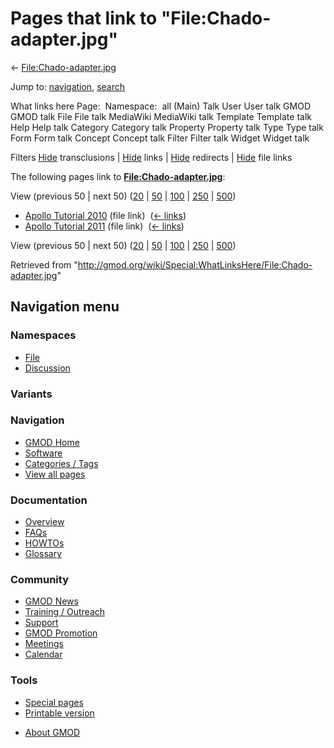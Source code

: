 <div id="mw-page-base" class="noprint">

</div>

<div id="mw-head-base" class="noprint">

</div>

<div id="content" class="mw-body" role="main">

<span id="top"></span>

<div id="mw-js-message" style="display:none;">

</div>



# <span dir="auto">Pages that link to "File:Chado-adapter.jpg"</span>

<div id="bodyContent">

<div id="contentSub">

←
[File:Chado-adapter.jpg](/wiki/File:Chado-adapter.jpg "File:Chado-adapter.jpg")

</div>

<div id="jump-to-nav" class="mw-jump">

Jump to: [navigation](#mw-navigation), [search](#p-search)

</div>

<div id="mw-content-text">

What links here Page:  Namespace:  all (Main) Talk User User talk GMOD
GMOD talk File File talk MediaWiki MediaWiki talk Template Template talk
Help Help talk Category Category talk Property Property talk Type Type
talk Form Form talk Concept Concept talk Filter Filter talk Widget
Widget talk

Filters
[Hide](/mediawiki/index.php?title=Special:WhatLinksHere/File:Chado-adapter.jpg&hidetrans=1 "Special:WhatLinksHere/File:Chado-adapter.jpg")
transclusions \|
[Hide](/mediawiki/index.php?title=Special:WhatLinksHere/File:Chado-adapter.jpg&hidelinks=1 "Special:WhatLinksHere/File:Chado-adapter.jpg")
links \|
[Hide](/mediawiki/index.php?title=Special:WhatLinksHere/File:Chado-adapter.jpg&hideredirs=1 "Special:WhatLinksHere/File:Chado-adapter.jpg")
redirects \|
[Hide](/mediawiki/index.php?title=Special:WhatLinksHere/File:Chado-adapter.jpg&hideimages=1 "Special:WhatLinksHere/File:Chado-adapter.jpg")
file links

The following pages link to
**[File:Chado-adapter.jpg](/wiki/File:Chado-adapter.jpg "File:Chado-adapter.jpg")**:

View (previous 50 \| next 50)
([20](/mediawiki/index.php?title=Special:WhatLinksHere/File:Chado-adapter.jpg&limit=20 "Special:WhatLinksHere/File:Chado-adapter.jpg")
\|
[50](/mediawiki/index.php?title=Special:WhatLinksHere/File:Chado-adapter.jpg&limit=50 "Special:WhatLinksHere/File:Chado-adapter.jpg")
\|
[100](/mediawiki/index.php?title=Special:WhatLinksHere/File:Chado-adapter.jpg&limit=100 "Special:WhatLinksHere/File:Chado-adapter.jpg")
\|
[250](/mediawiki/index.php?title=Special:WhatLinksHere/File:Chado-adapter.jpg&limit=250 "Special:WhatLinksHere/File:Chado-adapter.jpg")
\|
[500](/mediawiki/index.php?title=Special:WhatLinksHere/File:Chado-adapter.jpg&limit=500 "Special:WhatLinksHere/File:Chado-adapter.jpg"))

- [Apollo Tutorial
  2010](/wiki/Apollo_Tutorial_2010 "Apollo Tutorial 2010") (file link) ‎
  <span class="mw-whatlinkshere-tools">([←
  links](/mediawiki/index.php?title=Special:WhatLinksHere&target=Apollo+Tutorial+2010 "Special:WhatLinksHere"))</span>
- [Apollo Tutorial
  2011](/wiki/Apollo_Tutorial_2011 "Apollo Tutorial 2011") (file link) ‎
  <span class="mw-whatlinkshere-tools">([←
  links](/mediawiki/index.php?title=Special:WhatLinksHere&target=Apollo+Tutorial+2011 "Special:WhatLinksHere"))</span>

View (previous 50 \| next 50)
([20](/mediawiki/index.php?title=Special:WhatLinksHere/File:Chado-adapter.jpg&limit=20 "Special:WhatLinksHere/File:Chado-adapter.jpg")
\|
[50](/mediawiki/index.php?title=Special:WhatLinksHere/File:Chado-adapter.jpg&limit=50 "Special:WhatLinksHere/File:Chado-adapter.jpg")
\|
[100](/mediawiki/index.php?title=Special:WhatLinksHere/File:Chado-adapter.jpg&limit=100 "Special:WhatLinksHere/File:Chado-adapter.jpg")
\|
[250](/mediawiki/index.php?title=Special:WhatLinksHere/File:Chado-adapter.jpg&limit=250 "Special:WhatLinksHere/File:Chado-adapter.jpg")
\|
[500](/mediawiki/index.php?title=Special:WhatLinksHere/File:Chado-adapter.jpg&limit=500 "Special:WhatLinksHere/File:Chado-adapter.jpg"))

</div>

<div class="printfooter">

Retrieved from
"<http://gmod.org/wiki/Special:WhatLinksHere/File:Chado-adapter.jpg>"

</div>

<div id="catlinks" class="catlinks catlinks-allhidden">

</div>

<div class="visualClear">

</div>

</div>

</div>

<div id="mw-navigation">

## Navigation menu

<div id="mw-head">



<div id="left-navigation">

<div id="p-namespaces" class="vectorTabs" role="navigation"
aria-labelledby="p-namespaces-label">

### Namespaces

- <span id="ca-nstab-image"><a href="/wiki/File:Chado-adapter.jpg" accesskey="c"
  title="View the file page [c]">File</a></span>
- <span id="ca-talk"><a
  href="/mediawiki/index.php?title=File_talk:Chado-adapter.jpg&amp;action=edit&amp;redlink=1"
  accesskey="t"
  title="Discussion about the content page [t]">Discussion</a></span>

</div>

<div id="p-variants" class="vectorMenu emptyPortlet" role="navigation"
aria-labelledby="p-variants-label">

### 

### Variants[](#)

<div class="menu">

</div>

</div>

</div>

<div id="right-navigation">





</div>



</div>

</div>

</div>

<div id="mw-panel">

<div id="p-logo" role="banner">

<a href="/wiki/Main_Page"
style="background-image: url(http://gmod.org/images/GMOD-cogs.png);"
title="Visit the main page"></a>

</div>

<div id="p-Navigation" class="portal" role="navigation"
aria-labelledby="p-Navigation-label">

### Navigation

<div class="body">

- <span id="n-GMOD-Home">[GMOD Home](/wiki/Main_Page)</span>
- <span id="n-Software">[Software](/wiki/GMOD_Components)</span>
- <span id="n-Categories-.2F-Tags">[Categories /
  Tags](/wiki/Categories)</span>
- <span id="n-View-all-pages">[View all
  pages](/wiki/Special:AllPages)</span>

</div>

</div>

<div id="p-Documentation" class="portal" role="navigation"
aria-labelledby="p-Documentation-label">

### Documentation

<div class="body">

- <span id="n-Overview">[Overview](/wiki/Overview)</span>
- <span id="n-FAQs">[FAQs](/wiki/Category:FAQ)</span>
- <span id="n-HOWTOs">[HOWTOs](/wiki/Category:HOWTO)</span>
- <span id="n-Glossary">[Glossary](/wiki/Glossary)</span>

</div>

</div>

<div id="p-Community" class="portal" role="navigation"
aria-labelledby="p-Community-label">

### Community

<div class="body">

- <span id="n-GMOD-News">[GMOD News](/wiki/GMOD_News)</span>
- <span id="n-Training-.2F-Outreach">[Training /
  Outreach](/wiki/Training_and_Outreach)</span>
- <span id="n-Support">[Support](/wiki/Support)</span>
- <span id="n-GMOD-Promotion">[GMOD
  Promotion](/wiki/GMOD_Promotion)</span>
- <span id="n-Meetings">[Meetings](/wiki/Meetings)</span>
- <span id="n-Calendar">[Calendar](/wiki/Calendar)</span>

</div>

</div>

<div id="p-tb" class="portal" role="navigation"
aria-labelledby="p-tb-label">

### Tools

<div class="body">

- <span id="t-specialpages"><a href="/wiki/Special:SpecialPages" accesskey="q"
  title="A list of all special pages [q]">Special pages</a></span>
- <span id="t-print"><a
  href="/mediawiki/index.php?title=Special:WhatLinksHere/File:Chado-adapter.jpg&amp;printable=yes"
  rel="alternate" accesskey="p"
  title="Printable version of this page [p]">Printable version</a></span>

</div>

</div>

</div>

</div>

<div id="footer" role="contentinfo">

- <span id="footer-places-about">[About
  GMOD](/wiki/GMOD:About "GMOD:About")</span>

<!-- -->






</div>
